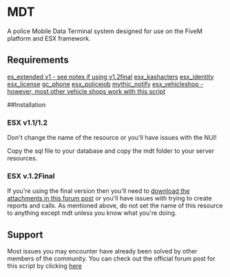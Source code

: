 # MDT

A police Mobile Data Terminal system designed for use on the FiveM platform and ESX framework.

## Requirements

[es_extended v1 - see notes if using v1.2final](https://github.com/esx-framework/es_extended/tree/v1-final)
[esx_kashacters](https://github.com/qalle-fivem/kashacters)
[esx_identity](https://github.com/esx-framework/esx_identity)
[esx_license](https://github.com/esx-framework/esx_license)
[gc_phone](https://github.com/Re-Ignited-Development/Re-Ignited-Phone)
[esx_policejob](https://github.com/esx-framework/esx_policejob)
[mythic_notify](https://github.com/FlawwsX/mythic_notify)
[esx_vehicleshop - however, most other vehicle shops work with this script](https://github.com/esx-framework/esx_vehicleshop)


##Installation

### ESX v1.1/1.2

Don't change the name of the resource or you'll have issues with the NUI!

Copy the sql file to your database and copy the mdt folder to your server resources.


### ESX v.1.2Final

If you're using the final version then you'll need to [download the attachments in this forum post](https://forum.cfx.re/t/esx-hypaste-rps-mobile-data-terminal-reports-warrants-calls-searches-more/1701472/77) or you'll have issues with trying to create reports and calls. As mentioned above, do not set the name of this resource to anything except mdt unless you know what you're doing.


## Support

Most issues you may encounter have already been solved by other members of the community. You can check out the official forum post for this script by clicking [here](https://forum.cfx.re/t/esx-hypaste-rps-mobile-data-terminal-reports-warrants-calls-searches-more/1701472)
